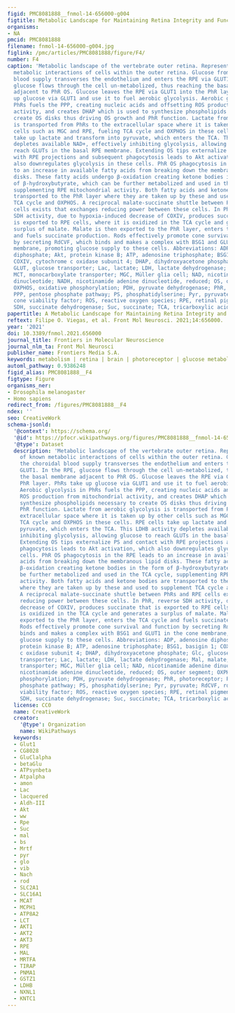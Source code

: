 ```yaml
---
figid: PMC8081888__fnmol-14-656000-g004
figtitle: Metabolic Landscape for Maintaining Retina Integrity and Function
organisms:
- NA
pmcid: PMC8081888
filename: fnmol-14-656000-g004.jpg
figlink: /pmc/articles/PMC8081888/figure/F4/
number: F4
caption: 'Metabolic landscape of the vertebrate outer retina. Representation of known
  metabolic interactions of cells within the outer retina. Glucose from the choroidal
  blood supply transverses the endothelium and enters the RPE via GLUT1. In the RPE,
  glucose flows through the cell un-metabolized, thus reaching the basal membrane
  adjacent to PhR OS. Glucose leaves the RPE via GLUT1 into the PhR layer. PhRs take
  up glucose via GLUT1 and use it to fuel aerobic glycolysis. Aerobic glycolysis in
  PhRs fuels the PPP, creating nucleic acids and offsetting ROS production from mitochondrial
  activity, and creates DHAP which is used to synthesize phospholipids necessary to
  create OS disks thus driving OS growth and PhR function. Lactate from aerobic glycolysis
  is transported from PhRs to the extracellular space where it is taken up by other
  cells such as MGC and RPE, fueling TCA cycle and OXPHOS in these cells. RPE cells
  take up lactate and transform into pyruvate, which enters the TCA. This LDHB activity
  depletes available NAD+, effectively inhibiting glycolysis, allowing glucose to
  reach GLUTs in the basal RPE membrane. Extending OS tips externalize PS and contact
  with RPE projections and subsequent phagocytosis leads to Akt activation, which
  also downregulates glycolysis in these cells. PhR OS phagocytosis in the RPE leads
  to an increase in available fatty acids from breaking down the membranous lipid
  disks. These fatty acids undergo β-oxidation creating ketone bodies in the form
  of β-hydroxybutyrate, which can be further metabolized and used in the TCA cycle,
  supplementing RPE mitochondrial activity. Both fatty acids and ketone bodies are
  transported to the PhR layer where they are taken up by these and used to supplement
  TCA cycle and OXPHOS. A reciprocal malate-succinate shuttle between PhRs and RPE
  cells exists that exchanges reducing power between these cells. In PhR, reverse
  SDH activity, due to hypoxia-induced decrease of COXIV, produces succinate that
  is exported to RPE cells, where it is oxidized in the TCA cycle and generates a
  surplus of malate. Malate is then exported to the PhR layer, enters the TCA cycle
  and fuels succinate production. Rods effectively promote cone survival and function
  by secreting RdCVF, which binds and makes a complex with BSG1 and GLUT1 in the cone
  membrane, promoting glucose supply to these cells. Abbreviations: ADP, adenosine
  diphosphate; Akt, protein kinase B; ATP, adenosine triphosphate; BSG1, basigin 1;
  COXIV, cytochrome c oxidase subunit 4; DHAP, dihydroxyacetone phosphate; Glc, glucose;
  GLUT, glucose transporter; Lac, lactate; LDH, lactate dehydrogenase; Mal, malate;
  MCT, monocarboxylate transporter; MGC, Müller glia cell; NAD, nicotinamide adenine
  dinucleotide; NADH, nicotinamide adenine dinucleotide, reduced; OS, outer segment;
  OXPHOS, oxidative phosphorylation; PDH, pyruvate dehydrogenase; PhR, photoreceptor;
  PPP, pentose phosphate pathway; PS, phosphatidylserine; Pyr, pyruvate; RdCVF, rod-derived
  cone viability factor; ROS, reactive oxygen species; RPE, retinal pigment epithelium;
  SDH, succinate dehydrogenase; Suc, succinate; TCA, tricarboxylic acid.'
papertitle: A Metabolic Landscape for Maintaining Retina Integrity and Function.
reftext: Filipe O. Viegas, et al. Front Mol Neurosci. 2021;14:656000.
year: '2021'
doi: 10.3389/fnmol.2021.656000
journal_title: Frontiers in Molecular Neuroscience
journal_nlm_ta: Front Mol Neurosci
publisher_name: Frontiers Media S.A.
keywords: metabolism | retina | brain | photoreceptor | glucose metabolism
automl_pathway: 0.9386248
figid_alias: PMC8081888__F4
figtype: Figure
organisms_ner:
- Drosophila melanogaster
- Homo sapiens
redirect_from: /figures/PMC8081888__F4
ndex: ''
seo: CreativeWork
schema-jsonld:
  '@context': https://schema.org/
  '@id': https://pfocr.wikipathways.org/figures/PMC8081888__fnmol-14-656000-g004.html
  '@type': Dataset
  description: 'Metabolic landscape of the vertebrate outer retina. Representation
    of known metabolic interactions of cells within the outer retina. Glucose from
    the choroidal blood supply transverses the endothelium and enters the RPE via
    GLUT1. In the RPE, glucose flows through the cell un-metabolized, thus reaching
    the basal membrane adjacent to PhR OS. Glucose leaves the RPE via GLUT1 into the
    PhR layer. PhRs take up glucose via GLUT1 and use it to fuel aerobic glycolysis.
    Aerobic glycolysis in PhRs fuels the PPP, creating nucleic acids and offsetting
    ROS production from mitochondrial activity, and creates DHAP which is used to
    synthesize phospholipids necessary to create OS disks thus driving OS growth and
    PhR function. Lactate from aerobic glycolysis is transported from PhRs to the
    extracellular space where it is taken up by other cells such as MGC and RPE, fueling
    TCA cycle and OXPHOS in these cells. RPE cells take up lactate and transform into
    pyruvate, which enters the TCA. This LDHB activity depletes available NAD+, effectively
    inhibiting glycolysis, allowing glucose to reach GLUTs in the basal RPE membrane.
    Extending OS tips externalize PS and contact with RPE projections and subsequent
    phagocytosis leads to Akt activation, which also downregulates glycolysis in these
    cells. PhR OS phagocytosis in the RPE leads to an increase in available fatty
    acids from breaking down the membranous lipid disks. These fatty acids undergo
    β-oxidation creating ketone bodies in the form of β-hydroxybutyrate, which can
    be further metabolized and used in the TCA cycle, supplementing RPE mitochondrial
    activity. Both fatty acids and ketone bodies are transported to the PhR layer
    where they are taken up by these and used to supplement TCA cycle and OXPHOS.
    A reciprocal malate-succinate shuttle between PhRs and RPE cells exists that exchanges
    reducing power between these cells. In PhR, reverse SDH activity, due to hypoxia-induced
    decrease of COXIV, produces succinate that is exported to RPE cells, where it
    is oxidized in the TCA cycle and generates a surplus of malate. Malate is then
    exported to the PhR layer, enters the TCA cycle and fuels succinate production.
    Rods effectively promote cone survival and function by secreting RdCVF, which
    binds and makes a complex with BSG1 and GLUT1 in the cone membrane, promoting
    glucose supply to these cells. Abbreviations: ADP, adenosine diphosphate; Akt,
    protein kinase B; ATP, adenosine triphosphate; BSG1, basigin 1; COXIV, cytochrome
    c oxidase subunit 4; DHAP, dihydroxyacetone phosphate; Glc, glucose; GLUT, glucose
    transporter; Lac, lactate; LDH, lactate dehydrogenase; Mal, malate; MCT, monocarboxylate
    transporter; MGC, Müller glia cell; NAD, nicotinamide adenine dinucleotide; NADH,
    nicotinamide adenine dinucleotide, reduced; OS, outer segment; OXPHOS, oxidative
    phosphorylation; PDH, pyruvate dehydrogenase; PhR, photoreceptor; PPP, pentose
    phosphate pathway; PS, phosphatidylserine; Pyr, pyruvate; RdCVF, rod-derived cone
    viability factor; ROS, reactive oxygen species; RPE, retinal pigment epithelium;
    SDH, succinate dehydrogenase; Suc, succinate; TCA, tricarboxylic acid.'
  license: CC0
  name: CreativeWork
  creator:
    '@type': Organization
    name: WikiPathways
  keywords:
  - Glut1
  - CG8028
  - GluClalpha
  - betaGlu
  - ATPsynbeta
  - Atpalpha
  - amon
  - Lac
  - lacquered
  - Aldh-III
  - Akt
  - ww
  - Rpe
  - Suc
  - mal
  - bs
  - Mrtf
  - pyr
  - glo
  - vib
  - Nach
  - rod
  - SLC2A1
  - SLC16A1
  - MCAT
  - MCPH1
  - ATP8A2
  - LCT
  - AKT1
  - AKT2
  - AKT3
  - RPE
  - MAL
  - MRTFA
  - TIRAP
  - PNMA1
  - GSTZ1
  - LDHB
  - NXNL1
  - KNTC1
---
```

